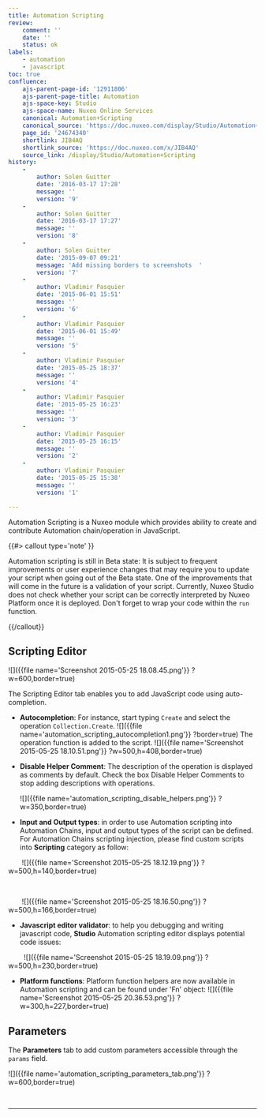 ```yaml
---
title: Automation Scripting
review:
    comment: ''
    date: ''
    status: ok
labels:
    - automation
    - javascript
toc: true
confluence:
    ajs-parent-page-id: '12911806'
    ajs-parent-page-title: Automation
    ajs-space-key: Studio
    ajs-space-name: Nuxeo Online Services
    canonical: Automation+Scripting
    canonical_source: 'https://doc.nuxeo.com/display/Studio/Automation+Scripting'
    page_id: '24674340'
    shortlink: JIB4AQ
    shortlink_source: 'https://doc.nuxeo.com/x/JIB4AQ'
    source_link: /display/Studio/Automation+Scripting
history:
    - 
        author: Solen Guitter
        date: '2016-03-17 17:28'
        message: ''
        version: '9'
    - 
        author: Solen Guitter
        date: '2016-03-17 17:27'
        message: ''
        version: '8'
    - 
        author: Solen Guitter
        date: '2015-09-07 09:21'
        message: 'Add missing borders to screenshots  '
        version: '7'
    - 
        author: Vladimir Pasquier
        date: '2015-06-01 15:51'
        message: ''
        version: '6'
    - 
        author: Vladimir Pasquier
        date: '2015-06-01 15:49'
        message: ''
        version: '5'
    - 
        author: Vladimir Pasquier
        date: '2015-05-25 18:37'
        message: ''
        version: '4'
    - 
        author: Vladimir Pasquier
        date: '2015-05-25 16:23'
        message: ''
        version: '3'
    - 
        author: Vladimir Pasquier
        date: '2015-05-25 16:15'
        message: ''
        version: '2'
    - 
        author: Vladimir Pasquier
        date: '2015-05-25 15:38'
        message: ''
        version: '1'

---
```

Automation Scripting is a Nuxeo module which provides ability to create and contribute Automation chain/operation in JavaScript.

{{#> callout type='note' }}

Automation scripting is still in Beta state: It is subject to frequent improvements or user experience changes that may require you to update your script when going out of the Beta state. One of the improvements that will come in the future is a validation of your script. Currently, Nuxeo Studio does not check whether your script can be correctly interpreted by Nuxeo Platform once it is deployed. Don't forget to wrap your code within the `run` function.

{{/callout}}

## Scripting Editor

![]({{file name='Screenshot 2015-05-25 18.08.45.png'}} ?w=600,border=true)

The Scripting Editor tab enables you to add JavaScript code using auto-completion.

*   **Autocompletion**: For instance, start typing `Create` and select the operation `Collection.Create`.
    ![]({{file name='automation_scripting_autocompletion1.png'}} ?border=true)
    The operation function is added to the script.
    ![]({{file name='Screenshot 2015-05-25 18.10.51.png'}} ?w=500,h=408,border=true)

*   **Disable Helper Comment**: The description of the operation is displayed as comments by default. Check the box Disable Helper Comments to stop adding descriptions with operations.

    ![]({{file name='automation_scripting_disable_helpers.png'}} ?w=350,border=true)

*   **Input and Output types**: in order to use Automation scripting into Automation Chains, input and output types of the script can be defined. For Automation Chains scripting injection, please find custom scripts into **Scripting** category as follow:

&nbsp;&nbsp;&nbsp;&nbsp;&nbsp;&nbsp; ![]({{file name='Screenshot 2015-05-25 18.12.19.png'}} ?w=500,h=140,border=true)

&nbsp;

&nbsp;&nbsp;&nbsp;&nbsp;&nbsp;&nbsp; ![]({{file name='Screenshot 2015-05-25 18.16.50.png'}} ?w=500,h=166,border=true)

*   **Javascript editor validator**: to help you debugging and writing javascript code, **Studio** Automation scripting editor displays potential code issues:

&nbsp;&nbsp;&nbsp;&nbsp;&nbsp;&nbsp;&nbsp; ![]({{file name='Screenshot 2015-05-25 18.19.09.png'}} ?w=500,h=230,border=true)

*   **Platform functions**: Platform function helpers are now available in Automation scripting and can be found under 'Fn' object:
    ![]({{file name='Screenshot 2015-05-25 20.36.53.png'}} ?w=300,h=227,border=true)

## Parameters

The **Parameters** tab to add custom parameters accessible through the `params` field.

![]({{file name='automation_scripting_parameters_tab.png'}} ?w=600,border=true)

&nbsp;

* * *